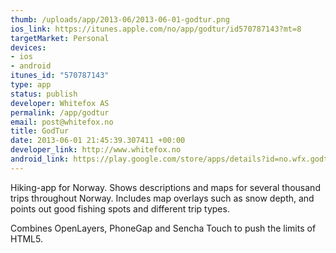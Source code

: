 ```yaml
--- 
thumb: /uploads/app/2013-06/2013-06-01-godtur.png
ios_link: https://itunes.apple.com/no/app/godtur/id570787143?mt=8
targetMarket: Personal
devices: 
- ios
- android
itunes_id: "570787143"
type: app
status: publish
developer: Whitefox AS
permalink: /app/godtur
email: post@whitefox.no
title: GodTur
date: 2013-06-01 21:45:39.307411 +00:00
developer_link: http://www.whitefox.no
android_link: https://play.google.com/store/apps/details?id=no.wfx.godtur&feature=more_from_developer#?t=W251bGwsMSwyLDEwMiwibm8ud2Z4LmdvZHR1ciJd
---
```


Hiking-app for Norway. Shows descriptions and maps for several thousand trips throughout Norway. Includes map overlays such as snow depth, and points out good fishing spots and different trip types.

Combines OpenLayers, PhoneGap and Sencha Touch to push the limits of HTML5.
